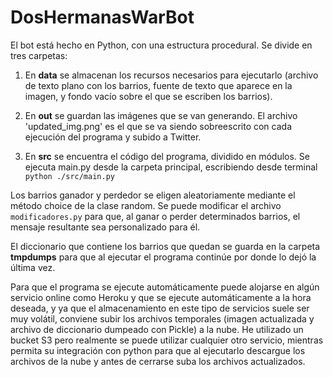 # DosHermanasWarBot

El bot está hecho en Python, con una estructura procedural. Se divide en tres carpetas:

1. En **data** se almacenan los recursos necesarios para ejecutarlo (archivo de texto plano con los barrios, fuente de texto que aparece en la imagen, y fondo vacío sobre el que se escriben los barrios).

2. En **out** se guardan las imágenes que se van generando. El archivo 'updated_img.png' es el que se va siendo sobreescrito con cada ejecución del programa y subido a Twitter.

3. En **src** se encuentra el código del programa, dividido en módulos. Se ejecuta main.py desde la carpeta principal, escribiendo desde terminal ```python ./src/main.py```

Los barrios ganador y perdedor se eligen aleatoriamente mediante el método choice de la clase random. Se puede modificar el archivo ```modificadores.py``` para que, al ganar o perder determinados barrios, el mensaje resultante sea personalizado para él.

El diccionario que contiene los barrios que quedan se guarda en la carpeta **tmpdumps** para que al ejecutar el programa continúe por donde lo dejó la última vez.

Para que el programa se ejecute automáticamente puede alojarse en algún servicio online como Heroku y que se ejecute automáticamente a la hora deseada, y ya que el almacenamiento en este tipo de servicios suele ser muy volátil, conviene subir los archivos temporales (imagen actualizada y archivo de diccionario dumpeado con Pickle) a la nube. He utilizado un bucket S3 pero realmente se puede utilizar cualquier otro servicio, mientras permita su integración con python para que al ejecutarlo descargue los archivos de la nube y antes de cerrarse suba los archivos actualizados.
